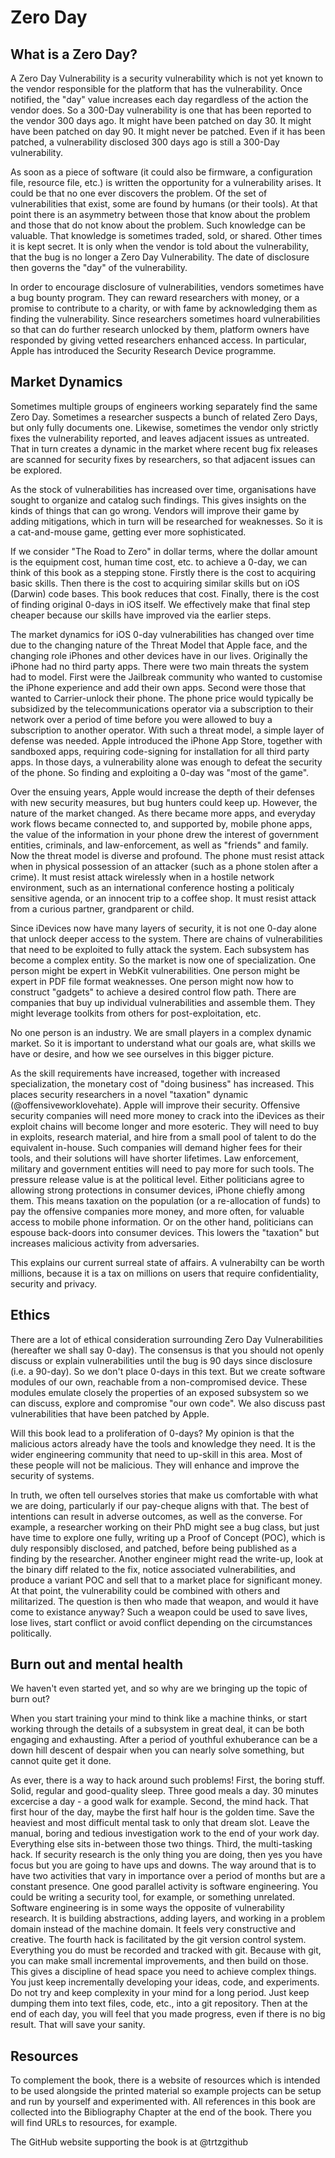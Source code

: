 # Zero Day

## What is a Zero Day?

A Zero Day Vulnerability is a security vulnerability which is not yet known to the vendor responsible for the platform that has the vulnerability.  Once notified, the "day" value increases each day regardless of the action the vendor does.  So a 300-Day vulnerability is one that has been reported to the vendor 300 days ago.  It might have been patched on day 30.  It might have been patched on day 90.  It might never be patched.  Even if it has been patched, a vulnerability disclosed 300 days ago is still a 300-Day vulnerability.

As soon as a piece of software (it could also be firmware, a configuration file, resource file, etc.) is written the opportunity for a vulnerability arises.  It could be that no one ever discovers the problem.  Of the set of vulnerabilities that exist, some are found by humans (or their tools).  At that point there is an asymmetry between those that know about the problem and those that do not know about the problem.  Such knowledge can be valuable.  That knowledge is sometimes traded, sold, or shared.  Other times it is kept secret.
It is only when the vendor is told about the vulnerability, that the bug is no longer a Zero Day Vulnerability.  The date of disclosure then governs the "day" of the vulnerability.

In order to encourage disclosure of vulnerabilities, vendors sometimes have a bug bounty program.  They can reward researchers with money, or a promise to contribute to a charity, or with fame by acknowledging them as finding the vulnerability.  Since researchers sometimes hoard vulnerabilities so that can do further research unlocked by them, platform owners have responded by giving vetted researchers enhanced access.  In particular, Apple has introduced the Security Research Device programme.

## Market Dynamics

Sometimes multiple groups of engineers working separately find the same Zero Day.  Sometimes a researcher suspects a bunch of related Zero Days, but only fully documents one.  Likewise, sometimes the vendor only strictly fixes the vulnerability reported, and leaves adjacent issues as untreated.  That in turn creates a dynamic in the market where recent bug fix releases are scanned for security fixes by researchers, so that adjacent issues can be explored.

As the stock of vulnerabilities has increased over time, organisations have sought to organize and catalog such findings.  This gives insights on the kinds of things that can go wrong.  Vendors will improve their game by adding mitigations, which in turn will be researched for weaknesses.  So it is a cat-and-mouse game, getting ever more sophisticated.

If we consider "The Road to Zero" in dollar terms, where the dollar amount is the equipment cost, human time cost, etc. to achieve a 0-day, we can think of this book as a stepping stone.  Firstly there is the cost to acquiring basic skills.  Then there is the cost to acquiring similar skills but on iOS (Darwin) code bases.  This book reduces that cost.  Finally, there is the cost of finding original 0-days in iOS itself.  We effectively make that final step cheaper because our skills have improved via the earlier steps.

The market dynamics for iOS 0-day vulnerabilities has changed over time due to the changing nature of the Threat Model that Apple face, and the changing role iPhones and other devices have in our lives.  Originally the iPhone had no third party apps.  There were two main threats the system had to model.  First were the Jailbreak community who wanted to customise the iPhone experience and add their own apps.  Second were those that wanted to Carrier-unlock their phone.  The phone price would typically be subsidized by the telecommunications operator via a subscription to their network over a period of time before you were allowed to buy a subscription to another operator.  With such a threat model, a simple layer of defense was needed.  Apple introduced the iPhone App Store, together with sandboxed apps, requiring code-signing for installation for all third party apps.  In those days, a vulnerability alone was enough to defeat the security of the phone.  So finding and exploiting a 0-day was "most of the game".

Over the ensuing years, Apple would increase the depth of their defenses with new security measures, but bug hunters could keep up.  However, the nature of the market changed.  As there became more apps, and everyday work flows became connected to, and supported by, mobile phone apps, the value of the information in your phone drew the interest of government entities, criminals, and law-enforcement, as well as "friends" and family.  Now the threat model is diverse and profound.  The phone must resist attack when in physical possession of an attacker (such as a phone stolen after a crime).  It must resist attack wirelessly when in a hostile network environment, such as an international conference hosting a politicaly sensitive agenda, or an innocent trip to a coffee shop. It must resist attack from a curious partner, grandparent or child.

Since iDevices now have many layers of security, it is not one 0-day alone that unlock deeper access to the system.  There are chains of vulnerabilities that need to be exploited to fully attack the system.  Each subsystem has become a complex entity.  So the market is now one of specialization.  One person might be expert in WebKit vulnerabilities.  One person might be expert in PDF file format weaknesses.  One person might now how to construct "gadgets" to achieve a desired control flow path.  There are companies that buy up individual vulnerabilities and assemble them.  They might leverage toolkits from others for post-exploitation, etc.

No one person is an industry.  We are small players in a complex dynamic market.  So it is important to understand what our goals are, what skills we have or desire, and how we see ourselves in this bigger picture.

As the skill requirements have increased, together with increased specialization, the monetary cost of "doing business" has increased.  This places security researchers in a novel "taxation" dynamic (@offensiveworklovehate).  Apple will improve their security.  Offensive security companies will need more money to crack into the iDevices as their exploit chains will become longer and more esoteric.  They will need to buy in exploits, research material, and hire from a small pool of talent to do the equivalent in-house.  Such companies will demand higher fees for their tools, and their solutions will have shorter lifetimes.  Law enforcement, military and government entities will need to pay more for such tools.  The pressure release value is at the political level.  Either politicians agree to allowing strong protections in consumer devices, iPhone chiefly among them.  This means taxation on the population (or a re-allocation of funds) to pay the offensive companies more money, and more often, for valuable access to mobile phone information.  Or on the other hand, politicians can espouse back-doors into consumer devices.  This lowers the "taxation" but increases malicious activity from adversaries.

This explains our current surreal state of affairs.  A vulnerabilty can be worth millions, because it is a tax on millions on users that require confidentiality, security and privacy.

## Ethics

There are a lot of ethical consideration surrounding Zero Day Vulnerabilities (hereafter we shall say 0-day).  The consensus is that you should not openly discuss or explain vulnerabilities until the bug is 90 days since disclosure (i.e. a 90-day).  So we don't place 0-days in this text.  But we create software modules of our own, reachable from a non-compromised device.  These modules emulate closely the properties of an exposed subsystem so we can discuss, explore and compromise "our own code".  We also discuss past vulnerabilities that have been patched by Apple.

Will this book lead to a proliferation of 0-days?  My opinion is that the malicious actors already have the tools and knowledge they need.  It is the wider engineering community that need to up-skill in this area.  Most of these people will not be malicious.  They will enhance and improve the security of systems.

In truth, we often tell ourselves stories that make us comfortable with what we are doing, particularly if our pay-cheque aligns with that.  The best of intentions can result in adverse outcomes, as well as the converse.  For example, a researcher working on their PhD might see a bug class, but just have time to explore one fully, writing up a Proof of Concept (POC), which is duly responsibly disclosed, and patched, before being published as a finding by the researcher.  Another engineer might read the write-up, look at the binary diff related to the fix, notice associated vulnerabilities, and produce a variant POC and sell that to a market place for significant money.  At that point, the vulnerability could be combined with others and militarized.  The question is then who made that weapon, and would it have come to existance anyway?  Such a weapon could be used to save lives, lose lives, start conflict or avoid conflict depending on the circumstances politically.

## Burn out and mental health

We haven't even started yet, and so why are we bringing up the topic of burn out?

When you start training your mind to think like a machine thinks, or start working through the details of a subsystem in great deal, it can be both engaging and exhausting. After a period of youthful exhuberance can be a down hill descent of despair when you can nearly solve something, but cannot quite get it done.

As ever, there is a way to hack around such problems!  First, the boring stuff.  Solid, regular and good-quality sleep.  Three good meals a day.  30 minutes excercise a day - a good walk for example.  Second, the mind hack.  That first hour of the day, maybe the first half hour is the golden time.  Save the heaviest and most difficult mental task to only that dream slot.  Leave the manual, boring and tedious investigation work to the end of your work day.  Everything else sits in-between those two things.  Third, the multi-tasking hack.  If security research is the only thing you are doing, then yes you have focus but you are going to have ups and downs.  The way around that is to have two activities that vary in importance over a period of months but are a constant presence.  One good parallel activity is software engineering.  You could be writing a security tool, for example, or something unrelated.  Software engineering is in some ways the opposite of vulnerability research.  It is building abstractions, adding layers, and working in a problem domain instead of the machine domain.  It feels very constructive and creative.  The fourth hack is facilitated by the git version control system.  Everything you do must be recorded and tracked with git.  Because with git, you can make small incremental improvements, and then build on those.  This gives a discipline of head space you need to achieve complex things.  You just keep incrementally developing your ideas, code, and experiments.  Do not try and keep complexity in your mind for a long period.  Just keep dumping them into text files, code, etc., into a git repository.  Then at the end of each day, you will feel that you made progress, even if there is no big result.  That will save your sanity.

## Resources

To complement the book, there is a website of resources which is intended to be used alongside the printed material so example projects can be setup and run by yourself and experimented with.  All references in this book are collected into the Bibliography Chapter at the end of the book.  There you will find URLs to resources, for example.

The GitHub website supporting the book is at @trtzgithub
